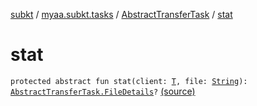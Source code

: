 [subkt](../../index.md) / [myaa.subkt.tasks](../index.md) / [AbstractTransferTask](index.md) / [stat](./stat.md)

# stat

`protected abstract fun stat(client: `[`T`](-dest-dir-root-spec/index.md#T)`, file: `[`String`](https://kotlinlang.org/api/latest/jvm/stdlib/kotlin/-string/index.html)`): `[`AbstractTransferTask.FileDetails`](-file-details/index.md)`?` [(source)](https://github.com/Myaamori/SubKt/blob/master/src/main/kotlin/myaa/subkt/tasks/tasks.kt#L1582)